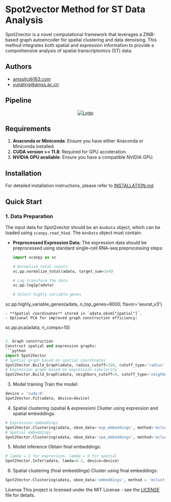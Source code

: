 # Spot2vector Method for ST Data Analysis

Spot2vector is a novel computational framework that leverages a ZINB-based graph autoencoder for spatial clustering and data denoising. This method integrates both spatial and expression information to provide a comprehensive analysis of spatial transcriptomics (ST) data.

## Authors

- amssljc@163.com
- yujiating@amss.ac.cn


## Pipeline

<p align="center">
  <a href="https://github.com/amssljc/Spot2vector/">
    <img src="image/Spot2vector.svg" alt="Logo">
  </a>
</p>


## Requirements

1. **Anaconda or Miniconda**: Ensure you have either Anaconda or Miniconda installed.
2. **CUDA version >= 11.8**: Required for GPU acceleration.
3. **NVIDIA GPU available**: Ensure you have a compatible NVIDIA GPU.


## Installation

For detailed installation instructions, please refer to [INSTALLATION.md](INSTALLATION.md)


## Quick Start
### 1. Data Preparation
The input data for Spot2vector should be an `AnnData` object, which can be loaded using `scanpy.read_h5ad`. The `AnnData` object must contain:

- **Preprocessed Expression Data**: The expression data should be preprocessed using standard single-cell RNA-seq preprocessing steps:
  ```python
  import scanpy as sc

  # Normalize total counts
  sc.pp.normalize_total(adata, target_sum=1e4)

  # Log transform the data
  sc.pp.log1p(adata)

  # Select highly variable genes
 sc.pp.highly_variable_genes(adata, n_top_genes=8000, flavor='seurat_v3')
  ```
- **Spatial coordinates** stored in `adata.obsm["spatial"]`.
- Optional PCA for improved graph construction efficiency:
```
sc.pp.pca(adata, n_comps=10)
```python

2. Graph construction
Construct spatial and expression graphs:
```python
import Spot2Vector
# Spatial graph based on spatial coordinates
Spot2Vector.Build_Graph(adata, radius_cutoff=150, cutoff_type='radius', graph_type='spatial')
# Expression graph based on expression similarity
Spot2Vector.Build_Graph(adata, neighbors_cutoff=4, cutoff_type='neighbors', graph_type='expression')
```
3. Model training
Train the model:
```python
device = 'cuda:0'
Spot2Vector.Fit(adata, device=device)
```
4. Spatial clustering (spatial & expression)
Cluster using expression and spatial embeddings:
```python
# Expression embeddings
Spot2Vector.Clustering(adata, obsm_data='exp_embeddings', method='mclust', n_cluster=n_clusters, verbose=False)
# Spatial embeddings
Spot2Vector.Clustering(adata, obsm_data='spa_embeddings', method='mclust', n_cluster=n_clusters, verbose=False)
```
5. Model inference
Obtain final embeddings:
```python
# lamda = 1 for expression, lamda = 0 for spatial
Spot2Vector.Infer(adata, lamda=0.2, device=device)
```
6. Spatial clustering (final embeddings)
Cluster using final embeddings:
```python
Spot2Vector.Clustering(adata, obsm_data='embeddings', method = 'mclust', n_cluster=n_clusters, verbose=False)
```

License
This project is licensed under the MIT License - see the [LICENSE](LICENSE) file for details.
